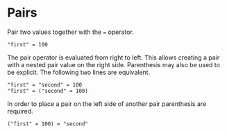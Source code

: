 # Pairs
Pair two values together with the `=` operator.
```
"first" = 100
```
The pair operator is evaluated from right to left. This allows creating a pair with a nested pair value on the right side. Parenthesis may also be used to be explicit. The following two lines are equivalent.
```
"first" = "second" = 100
"first" = ("second" = 100)
```
In order to place a pair on the left side of another pair parenthesis are required.
```
("first" = 100) = "second"
```